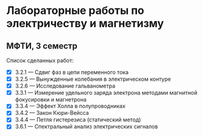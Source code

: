 # Лабораторные работы по электричеству и магнетизму
## МФТИ, 3 семестр  
Список сделанных работ:  
- [x]  3.2.1 &mdash;  Сдвиг фаз в цепи переменного тока  
- [x]  3.2.5 &mdash;  Вынужденные колебания в электрическом контуре  
- [x]  3.2.6 &mdash;  Исследование гальванометра  
- [x]  3.3.1 &mdash;  Измерение удельного заряда электрона методами магнитной фокусировки и магнетрона  
- [x]  3.3.4 &mdash;  Эффект Холла в полупроводниках  
- [x]  3.4.2 &mdash;  Закон Кюри-Вейсса  
- [x]  3.4.4 &mdash;  Петля гистерезиса (статический метод)  
- [x]  3.6.1 &mdash;  Спектральный анализ электрических сигналов  
